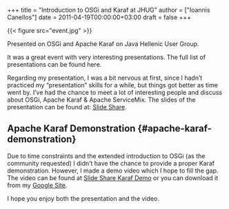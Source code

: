 +++
title = "Introduction to OSGi and Karaf at JHUG"
author = ["Ioannis Canellos"]
date = 2011-04-19T00:00:00+03:00
draft = false
+++

{{< figure src="event.jpg" >}}

Presented on OSGi and Apache Karaf on Java Hellenic User Group.

It was a great event with very interesting presentations. The full list of presentations can be found here.

Regarding my presentation, I was a bit nervous at first, since I hadn’t practiced my “presentation” skills for a while, but things got better as time went by. I’ve had the chance to meet a lot of interesting people and discuss about  OSGi, Apache Karaf &amp; Apache ServiceMix.
The slides of the presentation can be found at: [Slide Share](http://www.slideshare.net/iocanel/introduction-toosgi).


## Apache Karaf Demonstration {#apache-karaf-demonstration}

Due to time constraints and the extended introduction to OSGi (as the community requested) I didn’t have the chance to provide a proper Karaf demonstration. However, I made a demo video which I hope to fill the gap. The video can be found at [Slide Share Karaf Demo](http://www.slideshare.net/iocanel/karafdemo) or you can download it from my [Google Site](https://sites.google.com/site/iocanel/karafdemo.mov).

I hope you enjoy both the presentation and the video.

